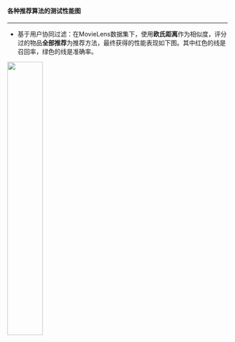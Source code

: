 #### 各种推荐算法的测试性能图
---

* 基于用户协同过滤：在MovieLens数据集下，使用**欧氏距离**作为相似度，评分过的物品**全部推荐**为推荐方法，最终获得的性能表现如下图。其中红色的线是召回率，绿色的线是准确率。

<img width="40%" height="40%" src="http://d.pcs.baidu.com/thumbnail/f918b946f4e512b759b7f49369cc160f?fid=605430473-250528-175874910539335&time=1428890400&sign=FDTAER-DCb740ccc5511e5e8fedcff06b081203-eJAdz0%2Bo%2FINP5CXDO7IkPX4p5cU%3D&rt=sh&expires=2h&r=404108445&sharesign=unknown&size=c710_u500&quality=100">
